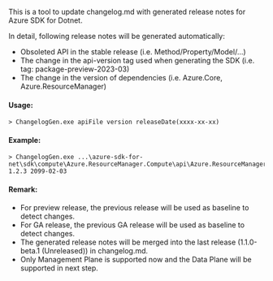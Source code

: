 This is a tool to update changelog.md with generated release notes for Azure SDK for Dotnet. 

In detail, following release notes will be generated automatically:

- Obsoleted API in the stable release (i.e. Method/Property/Model/...)
- The change in the api-version tag used when generating the SDK (i.e. tag: package-preview-2023-03)
- The change in the version of dependencies (i.e. Azure.Core, Azure.ResourceManager)

#### Usage:
```
> ChangelogGen.exe apiFile version releaseDate(xxxx-xx-xx)
```

#### Example:
```
> ChangelogGen.exe ...\azure-sdk-for-net\sdk\compute\Azure.ResourceManager.Compute\api\Azure.ResourceManager.Compute.netstandard2.0.cs 1.2.3 2099-02-03
```

#### Remark:
- For preview release, the previous release will be used as baseline to detect changes.
- For GA release, the previous GA release will be used as baseline to detect changes.
- The generated release notes will be merged into the last release (1.1.0-beta.1 (Unreleased)) in changelog.md.
- Only Management Plane is supported now and the Data Plane will be supported in next step.
